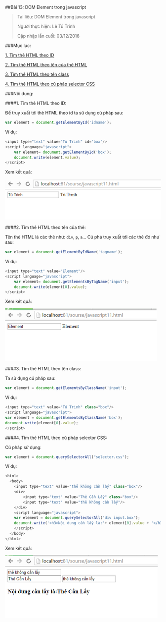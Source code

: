 ##Bài 13: DOM Element trong javascript

>Tài liệu: DOM Element trong javascript
>
>Người thực hiện: Lê Tú Trinh
>
>Cập nhập lần cuối: 03/12/2016

###Mục lục:

[1. Tìm thẻ HTML theo ID](#1)

[2. Tìm thẻ HTML theo tên của thẻ HTML](#2)

[3. Tìm thẻ HTML theo tên class](#3)

[4. Tìm thẻ HTML theo cú pháp selector CSS](#4)

###Nội dung:

<a name="1"></a>
####1. Tìm thẻ HTML theo ID:

Để truy xuất tới thẻ HTML theo id ta sử dụng cú pháp sau:

```javascript
var element = document.getElementById('idname');
```

Ví dụ:

```javascript
<input type="text" value="Tú Trinh" id="box"/>
<script language="javascript">
	var element= document.getElementById('box');
	document.write(element.value);
</script>
```

Xem kết quả:

![1](https://github.com/TrinhTu/web_developer/blob/master/Task15_Javascript_Course_01_Part_02/Bai_13_DOM%20Element/image/1.png)

<a name="2"></a>
####2. Tìm thẻ HTML theo tên của thẻ:

Tên thẻ HTML là các thẻ như: `div`, `p`, `a`... Cú phá truy xuất tới các thẻ đó như sau:

```javascript
var element = document.getElementByIdName('tagname');
```

Ví dụ:

```javascript
<input type="text" value="Element"/>
<script language="javascript">
	var element= document.getElementsByTagName('input');
	document.write(element[0].value);
</script>
```
Xem kết quả:

![2](https://github.com/TrinhTu/web_developer/blob/master/Task15_Javascript_Course_01_Part_02/Bai_13_DOM%20Element/image/2.png)

<a name="3"></a>
####3. Tìm thẻ HTML theo tên class:

Ta sử dụng cú pháp sau:

```javascript
var element = document.getElementsByClassName('input');
```

Ví dụ:

```javascript
<input type="text" value="Tú Trinh" class="box"/>
<script language="javascript">
var element = document.getElementsByClassName('box');
document.write(element[0].value);
</script>
```

<a name="4"></a>
####4. Tìm thẻ HTML theo cú pháp selector CSS:

Cú pháp sử dụng:

```javascript
var element = document.querySelectorAll("selector.css");
```

Ví dụ:

```javascript
<html>
  <body>
    <input type="text" value="thẻ không cần lấy" class="box"/>
    <div>
        <input type="text" value="Thẻ Cần Lấy" class="box"/>
        <input type="text" value="thẻ không cần lấy"/>
    </div>
    <script language="javascript">
    var element = document.querySelectorAll("div input.box");
    document.write('<h3>Nội dung cần lấy là:'+ element[0].value + '</h3>');
    </script>
  </body>
</html>
```

Xem kết quả:

![3](https://github.com/TrinhTu/web_developer/blob/master/Task15_Javascript_Course_01_Part_02/Bai_13_DOM%20Element/image/3.png)

